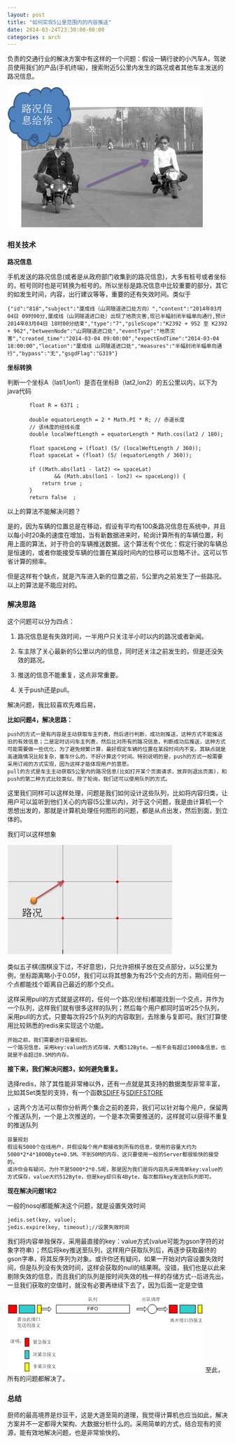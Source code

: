 ```yaml
---
layout: post
title: "如何实现5公里范围内的内容推送"
date: 2014-03-24T23:30:00-08:00
categories : arch
---
```


负责的交通行业的解决方案中有这样的一个问题：假设一辆行驶的小汽车A，驾驶员使用我们的产品(手机终端)，搜索附近5公里内发生的路况或者其他车主发送的路况信息。

![](</images/2014/milo1.png>)
### 相关技术

**路况信息**

手机发送的路况信息(或者是从政府部门收集到的路况信息)，大多有桩号或者坐标的，桩号同时也是可转换为桩号的。所以坐标是路况信息中比较重要的部分，其它的如发生时间，内容，出行建议等等，重要的还有失效时间。类似于

~~~~~~~~~~~~~~~~~~~~~~~~~~~~~~~~~~~~~~~~~~~~~~~~~~~~~~~~~~~~~~~~~~~~~~~~~~~~~~~~
{"id":"818","subject":"厦成线（山洞隧道进口处方向）","content":"2014年03月04日 09时00分,厦成线（山洞隧道进口处）出现了地质灾害,现已半幅封闭半幅单向通行,预计2014年03月04日 18时00分结束","type":"7","pileScope":"K2392 + 952 至 K2392 + 962","betweenNode":"山洞隧道进口处","eventType":"地质灾害","created_time":"2014-03-04 09:00:00","expectEndTime":"2014-03-04 18:00:00","location":"厦成线 山洞隧道进口处","measures":"半幅封闭半幅单向通行","bypass":"无","gsgdFlag":"G319"}
~~~~~~~~~~~~~~~~~~~~~~~~~~~~~~~~~~~~~~~~~~~~~~~~~~~~~~~~~~~~~~~~~~~~~~~~~~~~~~~~

**坐标转换**

判断一个坐标A（lati1,lon1）是否在坐标B（lat2,lon2）的五公里以内，以下为java代码

~~~~~~~~~~~~~~~~~~~~~~~~~~~~~~~~~~~~~~~~~~~~~~~~~~~~~~~~~~~~~~~~~~~~~~~~~~~~~~~~
       float R = 6371 ;

       double equatorLength = 2 * Math.PI * R; // 赤道长度
       // 该纬度的经线长度
       double localWeftLength = equatorLength * Math.cos(lat2 / 180);

       float spaceLong = (float) (5/ (localWeftLength / 360));
       float spaceLat = (float) (5/ (equatorLength / 360));
       
       if ((Math.abs(lat1 - lat2) <= spaceLat)
               && (Math.abs(lon1 - lon2) <= spaceLong)) {
           return true ;
       }
       return false  ;

~~~~~~~~~~~~~~~~~~~~~~~~~~~~~~~~~~~~~~~~~~~~~~~~~~~~~~~~~~~~~~~~~~~~~~~~~~~~~~~~

以上的算法不能解决问题？

  是的，因为车辆的位置总是在移动，假设有平均有100条路况信息在系统中，并且以每小时20条的速度在增加，当有新数据进来时，轮询计算所有的车辆位置，利用上面的算法，对于符合的车辆推送数据。这个算法有个优化：假定行驶的车辆总是恒速的，或者你能接受车辆的位置在某段时间内的位移可以忽略不计。这可以节省计算的频率。

  但是这样有个缺点，就是汽车进入新的位置之前，5公里内之前发生了一些路况。以上的算法是不能应对的。

### **解决思路**

这个问题可以分为四点：

1.  路况信息是有失效时间，一半用户只关注半小时以内的路况或者新闻。

2.  车主除了关心最新的5公里以内的信息，同时还关注之前发生的，但是还没失效的路况。

3.  推送的信息不能重复，这点非常重要。

4.  关于push还是pull。

解决问题，我比较喜欢先难后易，

**比如问题4，解决思路：**

~~~~~~~~~~~~~~~~~~~~~~~~~~~~~~~~~~~~~~~~~~~~~~~~~~~~~~~~~~~~~~~~~~~~~~~~~~~~~~~~
push的方式一是有内容是主动获取车主列表，然后进行判断，成功则推送，这种方式不能推送旧的有效信息；二是定时访问车主列表，然后比对所有的路况信息，判断成功后推送，这种方式可能需要做一些优化，为了避免频繁计算，最好假定车辆的位置在某段时间内不变。其缺点就是高速路情况比较复杂，塞车什么的，不好计算这个时间。特别说明的是，push的方式一般需要采用订阅的方式实现，因为这样才能体现用户的意愿。
pull的方式是车主主动获取5公里内的路况信息(比如打开某个页面请求，放弃则退出页面)，和push的第二种方式比较类似，除了轮询，我们还可以使用队列的方式。
~~~~~~~~~~~~~~~~~~~~~~~~~~~~~~~~~~~~~~~~~~~~~~~~~~~~~~~~~~~~~~~~~~~~~~~~~~~~~~~~

[^]: 关于队列，这是推送比较常用的一种方式，比如用户实时监听某个队列，系统希望推送信息至哪些用户时，只需要往他们的队列中推送信息即可。

这里我们同样可以这样处理，问题是我们如何设计这些队列，比如将内容归类，让用户可以监听到他们关心的内容(5公里以内)，对于这个问题，我是由计算机一个思想出发的，那就是计算机处理任何图形的问题，都是从点出发，然后到面，到立体的。

我们可以这样想象

![](</images/2014/milo2.png>)

类似五子棋(围棋没下过，不好意思)，只允许把棋子放在交点部分，以5公里为例，坐标距离略小于0.05f，我们可以将其想象为有25个交点的方形，期间任何一个点都能找个距离自己最近的那个交点。

这样采用pull的方式就是这样的，任何一个路况(坐标)都能找到一个交点，并作为一个队列，这样我们就有很多这样的队列；然后每个用户都同时监听25个队列，采用pull的方式，只要每次将25个队列的内容取到，去除重与复即可。我们打算使用比较熟悉的redis来实现这个功能。

~~~~~~~~~~~~~~~~~~~~~~~~~~~~~~~~~~~~~~~~~~~~~~~~~~~~~~~~~~~~~~~~~~~~~~~~~~~~~~~~
开始之前，我们需要进行容量规划。
一个路况信息，采用key:value的方式存储，大概512Byte。一般不会有超过1000条信息，也就是不会超过0.5M的内存。
~~~~~~~~~~~~~~~~~~~~~~~~~~~~~~~~~~~~~~~~~~~~~~~~~~~~~~~~~~~~~~~~~~~~~~~~~~~~~~~~



**接下来，我们解决问题3，如何避免重复。**

选择redis，除了其性能非常棒以外，还有一点就是其支持的数据类型非常丰富，比如其Set类型的支持，有一个函数[SDIFF][1]与[SDIFFSTORE][2]

[1]: <http://redis.io/commands/sdiff>

[2]: <http://redis.io/commands/sdiffstore>

，这两个方法可以帮你分析两个集合之前的差异，我们可以针对每个用户，保留两个推送队列，一个是上次推送的，一个是本次需要推送的，这样就可以获得不重复的推送队列

~~~~~~~~~~~~~~~~~~~~~~~~~~~~~~~~~~~~~~~~~~~~~~~~~~~~~~~~~~~~~~~~~~~~~~~~~~~~~~~~
容量规划
假设有5000个在线用户，并假设每个用户都接收到所有的信息，使用的容量大约为5000*2*4*1000Byte+0.5M。不到50M的内存，这只要使用一般的Server都很愉快的接受的。
或许你会有疑问，为什不是5000*2*0.5呢，那是因为我们是将内容先采用简单key:value的方式保存，value大约512Byte，但是key却只有4Byte，每次都将key发送到队列即可。
~~~~~~~~~~~~~~~~~~~~~~~~~~~~~~~~~~~~~~~~~~~~~~~~~~~~~~~~~~~~~~~~~~~~~~~~~~~~~~~~

**现在解决问题1和2**

一般的nosql都能解决这个问题，就是设置失效时间

~~~~~~~~~~~~~~~~~~~~~~~~~~~~~~~~~~~~~~~~~~~~~~~~~~~~~~~~~~~~~~~~~~~~~~~~~~~~~~~~
jedis.set(key, value);
jedis.expire(key, timeout);//设置失效时间
~~~~~~~~~~~~~~~~~~~~~~~~~~~~~~~~~~~~~~~~~~~~~~~~~~~~~~~~~~~~~~~~~~~~~~~~~~~~~~~~

我们将内容单独保存，采用最直接的key：value方式(value可能为gson字符的对象字符串）；然后将key推送至队列，这样用户获取队列后，再逐步获取最终的gson字串，将其反序列为对象。或许你还有疑问，如果一开始对内容设置失效时间，但是队列没有失效时间，这样会获取的null的结果啊。没错，我们也是以此来剔除失效的信息，而且我们的队列是按时间失效的栈一样的存储方式--后进先出，一旦我们获取的空值时，就没有必要再继续下去了，因为后面一定是空值

![](</images/2014/milo3.jpg>)
至此，所有的问题都解决了。

### **总结**

厨师的最高境界是炒豆干，这是大道至简的道理，我觉得计算机也应当如此，解决方案并不一定都得大架构、大数据分析什么的。采用简单的方式，结合现有的资源，能有效地解决问题，也是非常愉快的。

